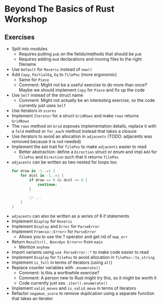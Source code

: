 # Beyond The Basics of Rust Workshop

## Exercises

* Split into modules
  * Requires putting `pub` on the fields/methods that should be `pub`
  * Requires adding `mod` declarations and moving files to the right filename
* Use `Default` for `Reversi` instead of `new()`
* Add `Copy`, `PartialEq`, `Eq` to `TilePos` (more ergonomic)
  * Same for `Piece`
  * Comment: Might not be a useful exercise to do more than once? Maybe we
    should implement `Copy` for `Piece` and fix up the code
* Use `Self` instead of the struct name
  * Comment: Might not actually be an interesting exercise, so the code
    currently just uses `Self`
* Use iterators in `scores`
* Implement `Iterator` for a struct `GridRows` and make `rows` returns `GridRows`
* The `rows` method on `Grid` exposes implementation details, replace it with
  a `fold` method or `for_each` method instead that takes a closure
* Use iterators to avoid an allocation in `adjacents`
  (TODO: adjacents was removed because it is not needed)
* Implement the `Add` trait for `TilePos` to make `adjacents` easier to read
  * Better abstraction: define a `Direction` struct or enum and impl `Add` for
    `TilePos` and `Direction` such that it returns `TilePos`
* `adjacents` can be written as two nested for loops too
  ```rust
  for drow in -1..=1 {
      for dcol in -1..=1 {
          if drow == 0 && dcol == 0 {
              continue;
          }

          // ...
      }
  }
  ```
* `adjacents` can also be written as a series of 8 if statements
* Implement `Display` for `Reversi`
* Implement `Display` and `Error` for `ParseError`
* Implement `From<io::Error>` for `ParseError`
  * Allows you to use the ? operator and get rid of `map_err`
* Return `Result<(), Box<dyn Error>>` from `main`
  * Mention `anyhow`
* Import variants using `use ParseError::*` to make code easier to read
* Implement `Display` for `TilePos` to avoid allocation in `TilePos::to_string`
* Implement `is_full` in terms of iterators (using `all`)
* Replace counter variables with `.enumerate()`
  * Comment: Is this a worthwhile exercise?
  * Comment: A person new to Rust might try this, so it might be worth it
  * Code currently just ses `.iter().enumerate()`
* Implement `valid_moves` and `is_valid_move` in terms of iterators
* Refactor `negamax_score` to remove duplication using a separate function that
  takes an iterator
